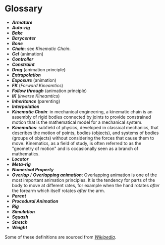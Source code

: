 # Glossary

- ***Armature***
- ***Auto-rig***
- ***Bake***
- ***Barycenter***
- ***Bone***
- ***Chain***: see *Kinematic Chain*.
- ***Cel*** (animation)
- ***Controller***
- ***Constraint***
- ***Drag*** (animation principle)
- ***Extrapolation***
- ***Exposure*** (animation)
- ***FK*** (*Forward Kineamtics*)
- ***Follow through*** (animation principle)
- ***IK*** (*Inverse Kineamtics*)
- ***Inheritance*** (parenting)
- ***Interpolation***
- ***Kinematic Chain***: in mechanical engineering, a kinematic chain is an assembly of rigid bodies connected by joints to provide constrained motion that is the mathematical model for a mechanical system.
- ***Kinematics***: subfield of physics, developed in classical mechanics, that describes the motion of points, bodies (objects), and systems of bodies (groups of objects) without considering the forces that cause them to move. Kinematics, as a field of study, is often referred to as the "geometry of motion" and is occasionally seen as a branch of mathematics.
- ***Locator***
- ***Meta-rig***
- ***Numerical Property***
- ***Overlap*** / ***Overlapping animation***: Overlapping animation is one of the most important animation principles. It is the tendency for parts of the body to move at different rates, for example when the hand rotates *after* the forearm which itself rotates *after* the arm.
- ***Parent***
- ***Procedural Animation***
- ***Rig***
- ***Simulation***
- ***Squash***
- ***Stretch***
- ***Weight***

Some of these definitions are sourced from *[Wikipedia](https://wikipedia.org)*.